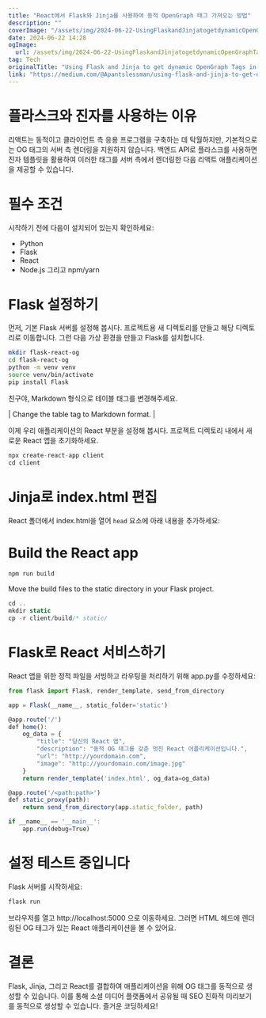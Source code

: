 ```yaml
---
title: "React에서 Flask와 Jinja를 사용하여 동적 OpenGraph 태그 가져오는 방법"
description: ""
coverImage: "/assets/img/2024-06-22-UsingFlaskandJinjatogetdynamicOpenGraphTagsinReact_0.png"
date: 2024-06-22 14:28
ogImage: 
  url: /assets/img/2024-06-22-UsingFlaskandJinjatogetdynamicOpenGraphTagsinReact_0.png
tag: Tech
originalTitle: "Using Flask and Jinja to get dynamic OpenGraph Tags in React"
link: "https://medium.com/@Apantslessman/using-flask-and-jinja-to-get-dynamic-opengraph-tags-in-react-bc7de05e6732"
---
```



# 플라스크와 진자를 사용하는 이유

리액트는 동적이고 클라이언트 측 응용 프로그램을 구축하는 데 탁월하지만, 기본적으로는 OG 태그의 서버 측 렌더링을 지원하지 않습니다. 백엔드 API로 플라스크를 사용하면 진자 템플릿을 활용하여 이러한 태그를 서버 측에서 렌더링한 다음 리액트 애플리케이션을 제공할 수 있습니다.

# 필수 조건

시작하기 전에 다음이 설치되어 있는지 확인하세요:

<div class="content-ad"></div>

- Python
- Flask
- React
- Node.js 그리고 npm/yarn

# Flask 설정하기

먼저, 기본 Flask 서버를 설정해 봅시다. 프로젝트용 새 디렉토리를 만들고 해당 디렉토리로 이동합니다. 그런 다음 가상 환경을 만들고 Flask를 설치합니다.

```bash
mkdir flask-react-og
cd flask-react-og
python -m venv venv
source venv/bin/activate
pip install Flask
```

<div class="content-ad"></div>

친구야, Markdown 형식으로 테이블 태그를 변경해주세요.


| Change the table tag to Markdown format. |


<div class="content-ad"></div>

이제 우리 애플리케이션의 React 부분을 설정해 봅시다. 프로젝트 디렉토리 내에서 새로운 React 앱을 초기화하세요.

```js
npx create-react-app client
cd client
```

# Jinja로 index.html 편집

React 폴더에서 index.html을 열어 `head` 요소에 아래 내용을 추가하세요:

<div class="content-ad"></div>


# Build the React app

```js
npm run build
```

Move the build files to the static directory in your Flask project.


<div class="content-ad"></div>

```js
cd ..
mkdir static
cp -r client/build/* static/
```

# Flask로 React 서비스하기

React 앱을 위한 정적 파일을 서빙하고 라우팅을 처리하기 위해 app.py를 수정하세요:

```js
from flask import Flask, render_template, send_from_directory

app = Flask(__name__, static_folder='static')

@app.route('/')
def home():
    og_data = {
        "title": "당신의 React 앱",
        "description": "동적 OG 태그를 갖춘 멋진 React 어플리케이션입니다.",
        "url": "http://yourdomain.com",
        "image": "http://yourdomain.com/image.jpg"
    }
    return render_template('index.html', og_data=og_data)

@app.route('/<path:path>')
def static_proxy(path):
    return send_from_directory(app.static_folder, path)

if __name__ == '__main__':
    app.run(debug=True)
```

<div class="content-ad"></div>

# 설정 테스트 중입니다

Flask 서버를 시작하세요:

```js
flask run
```

브라우저를 열고 http://localhost:5000 으로 이동하세요. 그러면 HTML 헤드에 렌더링된 OG 태그가 있는 React 애플리케이션을 볼 수 있어요.

<div class="content-ad"></div>

# 결론

Flask, Jinja, 그리고 React를 결합하여 애플리케이션을 위해 OG 태그를 동적으로 생성할 수 있습니다. 이를 통해 소셜 미디어 플랫폼에서 공유될 때 SEO 친화적 미리보기를 동적으로 생성할 수 있습니다. 즐거운 코딩하세요!